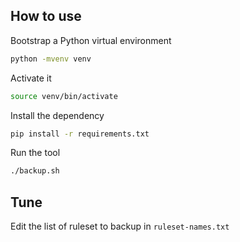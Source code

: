 ## How to use

Bootstrap a Python virtual environment

```bash
python -mvenv venv
```

Activate it

```bash
source venv/bin/activate
```

Install the dependency

```bash 
pip install -r requirements.txt
```


Run the tool

```bash 
./backup.sh
```


## Tune

Edit the list of ruleset to backup in `ruleset-names.txt`